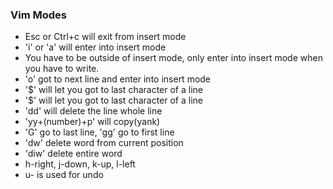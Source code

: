 ### Vim Modes
* Esc or Ctrl+c will exit from insert mode
* 'i' or 'a' will enter into insert mode
* You have to be outside of insert mode, only enter into insert mode when you have to write.
* 'o' got to next line and enter into insert mode
* '$' will let you got to last character of a line
* '$' will let you got to last character of a line
* 'dd' will delete the line whole line
* 'yy+(number)+p' will copy(yank) 
* 'G' go to last line, 'gg' go to first line 
* 'dw' delete word from current position
* 'diw' delete entire word
* h-right, j-down, k-up, l-left
* u- is used for undo
